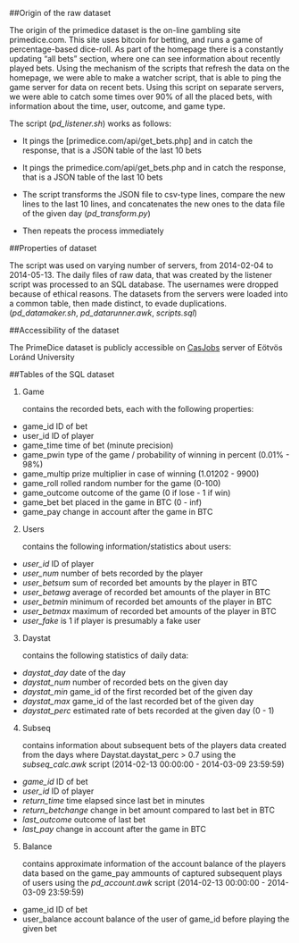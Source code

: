 ##Origin of the raw dataset

The origin of the primedice dataset is the on-line gambling site primedice.com. This site uses bitcoin for betting, and runs a game of percentage-based dice-roll. As part of the homepage there is a constantly updating “all bets” section, where one can see information about recently played bets. Using the mechanism of the scripts that refresh the data on the homepage, we were able to make a watcher script, that is able to ping the game server for data on recent bets. Using this script on separate servers, we were able to catch some times over 90% of all the placed bets, with information about the time, user, outcome, and game type.

The script (*pd_listener.sh*) works as follows:

- It pings the [primedice.com/api/get_bets.php] and in catch the response, that is a JSON table of the last 10 bets

- It pings the primedice.com/api/get_bets.php and in catch the response, that is a JSON table of the last 10 bets

- The script transforms the JSON file to csv-type lines, compare the new lines to the last 10 lines, and concatenates the new ones to the data file of the given day (*pd_transform.py*)
- Then repeats the process immediately

##Properties of dataset

The script was used on varying number of servers, from 2014-02-04 to 2014-05-13. The daily files of raw data, that was created by the listener script was processed to an SQL database. The usernames were dropped because of ethical reasons. The datasets from the servers were loaded into a common table, then made distinct, to evade duplications. (*pd_datamaker.sh*, *pd_datarunner.awk*, *scripts.sql*)

##Accessibility of the dataset

The PrimeDice dataset is publicly accessible on [CasJobs](http://nm.vo.elte.hu/casjobs/default.aspx) server of Eötvös Loránd University

##Tables of the SQL dataset

1. Game

	contains the recorded bets, each with the following properties:

  - game_id			ID of bet
  - user_id			ID of player
  - game_time		time of bet (minute precision)
  - game_pwin		type of the game / probability of winning in percent (0.01% - 98%)
  - game_multip		prize multiplier in case of winning (1.01202 - 9900)
  - game_roll		rolled random number for the game (0-100)
  - game_outcome	outcome of the game (0 if lose - 1 if win)
  - game_bet		bet placed in the game in BTC (0 - inf)
  - game_pay		change in account after the game in BTC

2. Users

	contains the following information/statistics about users:

  - _user_id_		ID of player
  - _user_num_	number of bets recorded by the player
  - _user_betsum_	sum of recorded bet amounts by the player in BTC
  - _user_betawg_	average of recorded bet amounts of the player in BTC 
  - _user_betmin_	minimum of recorded bet amounts of the player in BTC
  - _user_betmax_	maximum of recorded bet amounts of the player in BTC
  - _user_fake_	is 1 if player is presumably a fake user

3. Daystat

	contains the following statistics of daily data:

  - _daystat_day_		date of the day
  - _daystat_num_		number of recorded bets on the given day
  - _daystat_min_		game_id of the first recorded bet of the given day
  - _daystat_max_		game_id of the last recorded bet of the given day
  - _daystat_perc_	estimated rate of bets recorded at the given day (0 - 1)


4. Subseq

	contains information about subsequent bets of the players
	data created from the days where Daystat.daystat_perc > 0.7 using the *subseq_calc.awk* script
	(2014-02-13 00:00:00 - 2014-03-09 23:59:59)

  - _game_id_				ID of bet
  - _user_id_				ID of player
  - _return_time_			time elapsed since last bet in minutes
  - _return_betchange_	change in bet amount compared to last bet in BTC
  - _last_outcome_		outcome of last bet
  - _last_pay_			change in account after the game in BTC

5. Balance

	contains approximate information of the account balance of the players
	data based on the game_pay ammounts of captured subsequent plays of users using the *pd_account.awk* script
	(2014-02-13 00:00:00 - 2014-03-09 23:59:59)

  - game_id			ID of bet
  - user_balance	account balance of the user of game_id before playing the given bet
